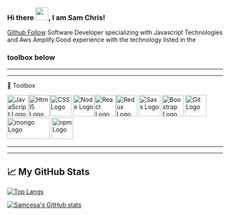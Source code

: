 

### Hi there <img src="https://raw.githubusercontent.com/MartinHeinz/MartinHeinz/master/wave.gif" width="30px">, I am Sam Chris!
[Github Follow](https://img.shields.io/github/followers/follow/samcesa45?color=success&style=for-the-badge)
Software Developer specializing with Javascript Technologies and Aws Amplify.Good experience with the technology listed in the 
### toolbox below
---
---

🧰 Toolbox

<img src="https://cdn.worldvectorlogo.com/logos/logo-javascript.svg" alt="JavaScript Logo" width="50" height="50"/><img src="https://cdn.worldvectorlogo.com/logos/html5.svg" alt="Html5 Logo" width="50" height="50"/><img src="https://cdn.worldvectorlogo.com/logos/css3.svg" alt="CSS Logo" width="50" height="50"/> <img src="https://cdn.worldvectorlogo.com/logos/nodejs-icon.svg" alt="Node Logo"  width="50" height="50"/><img src="https://cdn.worldvectorlogo.com/logos/react-2.svg" alt="React Logo"  width="50" height="50"/><img src="https://cdn.worldvectorlogo.com/logos/redux.svg" alt="Redux Logo" wwidth="50" height="50"/>
<img src="https://cdn.worldvectorlogo.com/logos/sass-1.svg" alt="Sass Logo" width="50" height="50"/>
<img src="https://cdn.worldvectorlogo.com/logos/bootstrap-4.svg" alt="Boostrap Logo" width="50" height="50"/>
<img src="https://cdn.worldvectorlogo.com/logos/git.svg" alt="Git Logo" width="50" height="50"/>
<img src="https://cdn.worldvectorlogo.com/logos/mongodb.svg" alt="mongo Logo" width="100" height="50"/>
<img src="https://cdn.worldvectorlogo.com/logos/npm.svg" alt="npm Logo" width="50" height="50"/>



---

---

## &#x1f4c8; My GitHub Stats

[![Top Langs](https://github-readme-stats.vercel.app/api/top-langs/?username=samcesa45&hide=java,html,css&theme=radical)](https://github.com/anuraghazra/github-readme-stats)

[![Samcesa's GitHub stats](https://github-readme-stats.vercel.app/api?username=samcesa45&theme=radical)](https://github.com/anuraghazra/github-readme-stats)


<!--
**samcesa45/samcesa45** is a ✨ _special_ ✨ repository because its `README.md` (this file) appears on your GitHub profile.

Here are some ideas to get you started:

- 🔭 I’m currently working on ...
- 🌱 I’m currently learning ...
- 👯 I’m looking to collaborate on ...
- 🤔 I’m looking for help with ...
- 💬 Ask me about ...
- 📫 How to reach me: ...
- 😄 Pronouns: ...
- ⚡ Fun fact: ...
-->
